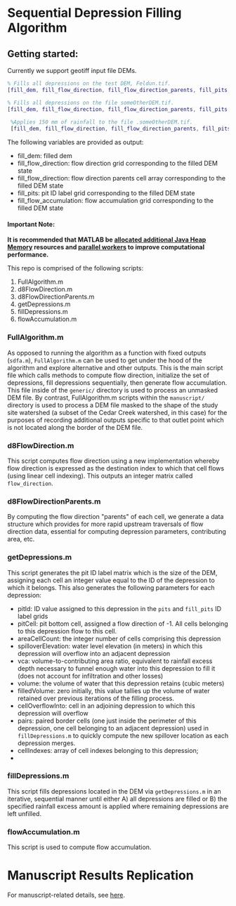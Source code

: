 # Sequential Depression Filling Algorithm

## Getting started:
Currently we support geotiff input file DEMs.
```matlab
% Fills all depressions on the test DEM, Feldun.tif.
[fill_dem, fill_flow_direction, fill_flow_direction_parents, fill_pits, fill_flow_accumulation] = sdfa(); 

% Fills all depressions on the file someOtherDEM.tif.
[fill_dem, fill_flow_direction, fill_flow_direction_parents, fill_pits, fill_flow_accumulation] = sdfa('./someOtherDEM.tif') 
  
 %Applies 150 mm of rainfall to the file .someOtherDEM.tif.
 [fill_dem, fill_flow_direction, fill_flow_direction_parents, fill_pits, fill_flow_accumulation] = sdfa('./someOtherDEM.tif', 150) 
```
The following variables are provided as output:

 - fill_dem: filled dem
 - fill_flow_direction: flow direction grid corresponding to the filled DEM state
 - fill_flow_direction: flow direction parents cell array corresponding to the filled DEM state
 - fill_pits: pit ID label grid corresponding to the filled DEM state
 - fill_flow_accumulation: flow accumulation grid corresponding to the filled DEM state


#### Important Note:  
**It is recommended that MATLAB be [allocated additional Java Heap Memory](https://www.mathworks.com/help/matlab/matlab_external/java-heap-memory-preferences.html) resources and [parallel workers](https://www.mathworks.com/help/parallel-computing/parallel-preferences.html) to improve computational performance.**


This repo is comprised of the following scripts:

 1. FullAlgorithm.m
 2. d8FlowDirection.m
 3. d8FlowDirectionParents.m
 4. getDepressions.m
 5. fillDepressions.m
 6. flowAccumulation.m


### FullAlgorithm.m
As opposed to running the algorithm as a function with fixed outputs (`sdfa.m`), `FullAlgorithm.m` can be used to get under the hood of the algorithm and explore alternative and other outputs. This is the main script file which calls methods to compute flow direction, initialize the set of depressions, fill depressions sequentially, then generate flow accumulation. This file inside of the `generic/` directory is used to process an unmasked DEM file. By contrast, FullAlgorithm.m scripts within the `manuscript/` directory is used to process a DEM file masked to the shape of the study site watershed (a subset of the Cedar Creek watershed, in this case) for the purposes of recording additional outputs specific to that outlet point which is not located along the border of the DEM file. 

### d8FlowDirection.m
This script computes flow direction using a new implementation whereby flow direction is expressed as the destination index to which that cell flows (using linear cell indexing). This outputs an integer matrix called `flow_direction`. 

### d8FlowDirectionParents.m
By computing the flow direction "parents" of each cell, we generate a data structure which provides for more rapid upstream traversals of flow direction data, essential for computing depression parameters, contributing area, etc. 

### getDepressions.m
This script generates the pit ID label matrix which is the size of the DEM, assigning each cell an integer value equal to the ID of the depression to which it belongs. This also generates the following parameters for each depression:

 - pitId: ID value assigned to this depression in the `pits` and `fill_pits` ID label grids
 - pitCell: pit bottom cell, assigned a flow direction of -1. All cells belonging to this depression flow to this cell.
 - areaCellCount: the integer number of cells comprising this depression
 - spilloverElevation: water level elevation (in meters) in which this depression will overflow into an adjacent depression
 - vca: volume-to-contributing area ratio, equivalent to rainfall excess depth necessary to funnel enough water into this depression to fill it (does not account for infiltration and other losses)
 - volume: the volume of water that this depression retains (cubic meters)
 - filledVolume: zero initially, this value tallies up the volume of water retained over previous iterations of the filling process.
 - cellOverflowInto: cell in an adjoining depression to which this depression will overflow
 - pairs: paired border cells (one just inside the perimeter of this depression, one cell belonging to an adjacent depression) used in `fillDepressions.m` to quickly compute the new spillover location as each depression merges.
 - cellIndexes: array of cell indexes belonging to this depression;
 - 

### fillDepressions.m
This script fills depressions located in the DEM via `getDepressions.m` in an iterative, sequential manner until either A) all depressions are filled or B) the specified rainfall excess amount is applied where remaining depressions are left unfilled. 

### flowAccumulation.m
This script is used to compute flow accumulation.

# Manuscript Results Replication
For manuscript-related details, see [here](./manuscript.md).

